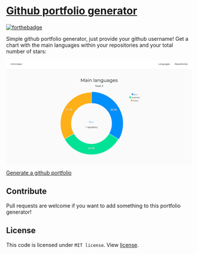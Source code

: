 # [Github portfolio generator](http://isradeleon.com/github-portfolio.html)

[![forthebadge](https://forthebadge.com/images/badges/built-with-love.svg)](https://forthebadge.com)

Simple github portfolio generator, just provide your github username! Get a chart with the main languages within your repositories and your total number of stars:

![portfolio preview](github-portfolio.jpg)

[Generate a github portfolio](http://isradeleon.com/github-portfolio.html)

## Contribute

Pull requests are welcome if you want to add something to this portfolio generator!

## License

This code is licensed under `MIT license`. View [license](LICENSE).
